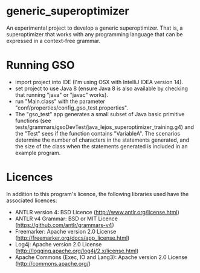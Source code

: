 # generic_superoptimizer
An experimental project to develop a generic superoptimizer. That is, a superoptimizer that works with any programming language that can be expressed in a context-free grammar.

# Running GSO

* import project into IDE (I'm using OSX with IntelliJ IDEA version 14).
* set project to use Java 8 (ensure Java 8 is also available by checking that running "java" or "javac" works).
* run "Main.class" with the parameter "conf/properties/config_gso_test.properties".
* The "gso_test" app generates a small subset of Java basic primitive functions (see tests/grammars/gsoDevTest/java_lejos_superoptimizer_training.g4) and the "Test" sees if the function contains "VariableA". The scenarios determine the number of characters in the statements generated, and the size of the class when the statements generated is included in an example program.

# Licences

In addition to this program's licence, the following libraries used have the associated licences:
* ANTLR version 4: BSD Licence (http://www.antlr.org/license.html) 
* ANTLR v4 Grammar: BSD or MIT Licence (https://github.com/antlr/grammars-v4)
* Freemarker: Apache version 2.0 License (http://freemarker.org/docs/app_license.html)
* Log4j: Apache version 2.0 License (http://logging.apache.org/log4j/2.x/license.html)
* Apache Commons (Exec, IO and Lang3): Apache version 2.0 License (http://commons.apache.org/)
